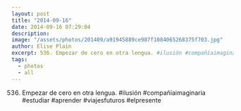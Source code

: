 ```yaml
---
layout: post
title: "2014-09-16"
date: 2014-09-16 07:29:04
description: 
image: "/assets/photos/201409/a91945889ce987f1084065268375f703.jpg"
author: Elise Plain
excerpt: 536. Empezar de cero en otra lengua. #ilusión #compañíaimaginaria #estudiar #aprender #viajesfuturos #elpresente
tags: 
  - photos
  - all
---
```


536. Empezar de cero en otra lengua. #ilusión #compañíaimaginaria #estudiar #aprender #viajesfuturos #elpresente
<p></p>
